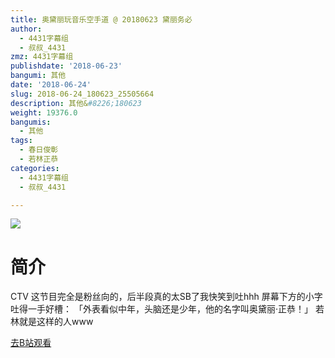 ```yaml
---
title: 奥黛丽玩音乐空手道 @ 20180623 黛丽务必
author:
  - 4431字幕组
  - 叔叔_4431
zmz: 4431字幕组
publishdate: '2018-06-23'
bangumi: 其他
date: '2018-06-24'
slug: 2018-06-24_180623_25505664
description: 其他&#8226;180623
weight: 19376.0
bangumis:
  - 其他
tags:
  - 春日俊彰
  - 若林正恭
categories:
  - 4431字幕组
  - 叔叔_4431

---
```

![](https://i.imgur.com/5P5RMOH.jpg)
# 简介  
CTV
这节目完全是粉丝向的，后半段真的太SB了我快笑到吐hhh
屏幕下方的小字吐得一手好槽：
「外表看似中年，头脑还是少年，他的名字叫奥黛丽·正恭！」
若林就是这样的人www  

[去B站观看](https://www.bilibili.com/video/av25505664/)
 
